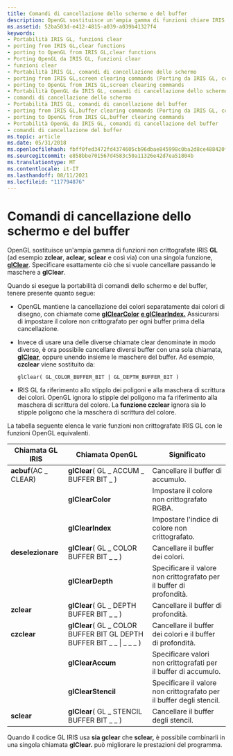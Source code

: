 ```yaml
---
title: Comandi di cancellazione dello schermo e del buffer
description: OpenGL sostituisce un'ampia gamma di funzioni chiare IRIS GL (ad esempio zclear, aclear, sclear e così via) con una singola funzione, glClear. Specificare esattamente ciò che si vuole cancellare passando le maschere a glClear.
ms.assetid: 52ba503d-e412-4815-a039-a039b41327f4
keywords:
- Portabilità IRIS GL, funzioni clear
- porting from IRIS GL,clear functions
- porting to OpenGL from IRIS GL,clear functions
- Porting OpenGL da IRIS GL, funzioni clear
- funzioni clear
- Portabilità IRIS GL, comandi di cancellazione dello schermo
- porting from IRIS GL,screen clearing commands (Porting da IRIS GL, comandi di cancellazione dello schermo)
- porting to OpenGL from IRIS GL,screen clearing commands
- Portabilità OpenGL da IRIS GL, comandi di cancellazione dello schermo
- comandi di cancellazione dello schermo
- Portabilità IRIS GL, comandi di cancellazione del buffer
- porting from IRIS GL,buffer clearing commands (Porting da IRIS GL, comandi di cancellazione del buffer)
- porting to OpenGL from IRIS GL,buffer clearing commands
- Portabilità OpenGL da IRIS GL, comandi di cancellazione del buffer
- comandi di cancellazione del buffer
ms.topic: article
ms.date: 05/31/2018
ms.openlocfilehash: fbff0fed3472fd4374605cb96dbae845998c0ba2d8ce488420f9b4c6895a07c9
ms.sourcegitcommit: e858bbe701567d4583c50a11326e42d7ea51804b
ms.translationtype: MT
ms.contentlocale: it-IT
ms.lasthandoff: 08/11/2021
ms.locfileid: "117794876"
---
```

# <a name="porting-screen-and-buffer-clearing-commands"></a>Comandi di cancellazione dello schermo e del buffer

OpenGL sostituisce un'ampia gamma di funzioni non crittografate IRIS **GL** (ad esempio **zclear**, **aclear,** **sclear** e così via) con una singola funzione, [**glClear**](glclear.md). Specificare esattamente ciò che si vuole cancellare passando le maschere a **glClear**.

Quando si esegue la portabilità di comandi dello schermo e del buffer, tenere presente quanto segue:

-   OpenGL mantiene la cancellazione dei colori separatamente dai colori di disegno, con chiamate come [**glClearColor**](glclearcolor.md) [**e glClearIndex.**](glclearindex.md) Assicurarsi di impostare il colore non crittografato per ogni buffer prima della cancellazione.
-   Invece di usare una delle diverse chiamate clear denominate in modo diverso, è  ora possibile cancellare diversi buffer con una sola chiamata, [**glClear**](glclear.md), oppure unendo insieme le maschere del buffer. Ad esempio, **czclear** viene sostituito da:

    ``` syntax
    glClear( GL_COLOR_BUFFER_BIT | GL_DEPTH_BUFFER_BIT )
    ```

-   IRIS GL fa riferimento allo stipplo dei poligoni e alla maschera di scrittura dei colori. OpenGL ignora lo stipple del poligono ma fa riferimento alla maschera di scrittura del colore. La **funzione czclear** ignora sia lo stipple poligono che la maschera di scrittura del colore.

La tabella seguente elenca le varie funzioni non crittografate IRIS GL con le funzioni OpenGL equivalenti.



| Chiamata GL IRIS         | Chiamata OpenGL                                                               | Significato                                           |
|----------------------|---------------------------------------------------------------------------|---------------------------------------------------|
| **acbuf**(AC \_ CLEAR) | **glClear**( GL \_ ACCUM \_ BUFFER BIT \_ )                                     | Cancellare il buffer di accumulo.                    |
|                      | **glClearColor**                                                          | Impostare il colore non crittografato RGBA.                         |
|                      | **glClearIndex**                                                          | Impostare l'indice di colore non crittografato.                        |
| **deselezionare**            | **glClear**( GL \_ COLOR BUFFER BIT \_ \_ )                                     | Cancellare il buffer dei colori.                           |
|                      | **glClearDepth**                                                          | Specificare il valore non crittografato per il buffer di profondità.     |
| **zclear**           | **glClear**( GL \_ DEPTH BUFFER BIT \_ \_ )                                     | Cancellare il buffer di profondità.                           |
| **czclear**          | **glClear**( GL \_ COLOR BUFFER BIT GL DEPTH BUFFER BIT \_ \_ \| \_ \_ \_ )<br/> | Cancellare il buffer dei colori e il buffer di profondità.      |
|                      | **glClearAccum**                                                          | Specificare valori non crittografati per il buffer di accumulo. |
|                      | **glClearStencil**                                                        | Specificare il valore non crittografato per il buffer degli stencil.   |
| **sclear**           | **glClear**( GL \_ STENCIL BUFFER BIT \_ \_ )                                   | Cancellare il buffer degli stencil.                         |



 

Quando il codice GL IRIS usa **sia gclear** che **sclear,** è possibile combinarli in una singola chiamata **glClear.** può migliorare le prestazioni del programma.

 

 






